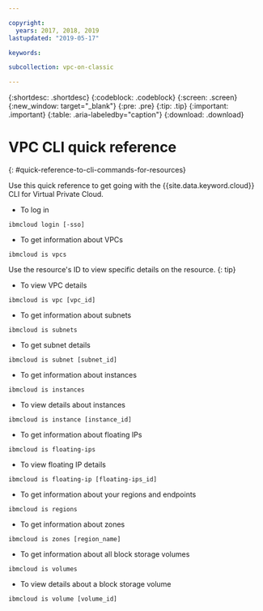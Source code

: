 ```yaml
---

copyright:
  years: 2017, 2018, 2019
lastupdated: "2019-05-17"

keywords: 

subcollection: vpc-on-classic

---
```


{:shortdesc: .shortdesc}
{:codeblock: .codeblock}
{:screen: .screen}
{:new_window: target="_blank"}
{:pre: .pre}
{:tip: .tip}
{:important: .important}
{:table: .aria-labeledby="caption"}
{:download: .download}

# VPC CLI quick reference 
{: #quick-reference-to-cli-commands-for-resources}

Use this quick reference to get going with the {{site.data.keyword.cloud}} CLI for Virtual Private Cloud.

* To log in
```
ibmcloud login [-sso]
```

* To get information about VPCs
```
ibmcloud is vpcs
```

   Use the resource's ID to view specific details on the resource.
   {: tip}

* To view VPC details
```
ibmcloud is vpc [vpc_id]
```

* To get information about subnets
```
ibmcloud is subnets
```

* To get subnet details
```
ibmcloud is subnet [subnet_id]
```

* To get information about instances
```
ibmcloud is instances
```

* To view details about instances
```
ibmcloud is instance [instance_id]
```

* To get information about floating IPs
```
ibmcloud is floating-ips
```

* To view floating IP details
```
ibmcloud is floating-ip [floating-ips_id]
```

* To get information about your regions and endpoints
```
ibmcloud is regions
```

* To get information about zones
```
ibmcloud is zones [region_name]
```

* To get information about all block storage volumes
```
ibmcloud is volumes
```

* To view details about a block storage volume
```
ibmcloud is volume [volume_id]
```
